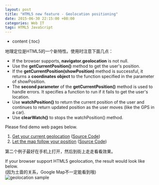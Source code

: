 ```yaml
---
layout: post
title: "HTML5 new feature - Geolocation positioning"
date: 2015-06-30 22:15:00 +08:00
categories: Web IT
tags: HTML5 JavaScript
---
```


* content
{:toc}


地理定位是HTML5的一个新特性。使用时注意下面几点：
* If the browser supports, **navigator.geolocation** is not null.
* Use the **getCurrentPosition()** method to get the user's position.
* If the **getCurrentPosition(showPosition)** method is successful, it returns a **coordinates object** to the function specified in the parameter of showPosition.
* The **second parameter** of the **getCurrentPosition()** method is used to handle errors. It specifies a function to run if it fails to get the user's location. 
* Use **watchPosition()** to return the current position of the user and continues to return updated position as the user moves (like the GPS in a car).
* Use **clearWatch()** to stops the watchPosition() method.

Please find demo web pages below.






1) [Get your current geolocation](https://eastmanjian.github.io/HTML_CSS_Demo/html5_geolocation.html) ([Source Code](https://github.com/EastmanJian/HTML_CSS_Demo/blob/gh-pages/html5_geolocation.html))  
2) [Let the map follow your position](https://eastmanjian.github.io/HTML_CSS_Demo/html5_geolocation_watch.html) ([Source Code](https://github.com/EastmanJian/HTML_CSS_Demo/blob/gh-pages/html5_geolocation_watch.html))  

第二个例子最好在手机上打开，然后到街上走走看看效果。


If your browser support HTML5 geolocation, the result would look like below.   
(因为土啬的关系，Google Map不一定能看到哦)  
![geolocation sample](https://ejres-1253687085.picgz.myqcloud.com/img/html5/geolocation-ssample.png)


